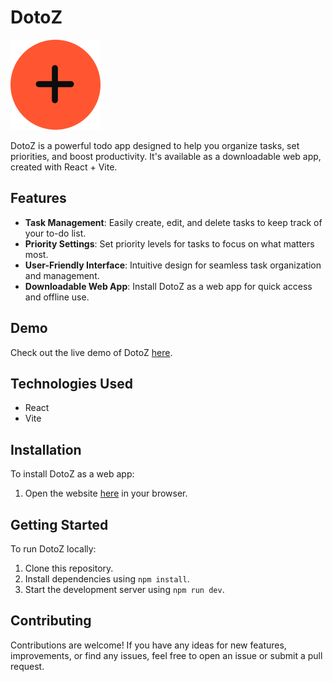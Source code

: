 # DotoZ

![DotoZ Logo](https://github.com/Zahid40/Todo/blob/main/public/assets/mstile-144x144.png?raw=true)

DotoZ is a powerful todo app designed to help you organize tasks, set priorities, and boost productivity. It's available as a downloadable web app, created with React + Vite.

## Features

- **Task Management**: Easily create, edit, and delete tasks to keep track of your to-do list.
- **Priority Settings**: Set priority levels for tasks to focus on what matters most.
- **User-Friendly Interface**: Intuitive design for seamless task organization and management.
- **Downloadable Web App**: Install DotoZ as a web app for quick access and offline use.

## Demo

Check out the live demo of DotoZ [here](https://dotoz.vercel.app/).

## Technologies Used

- React
- Vite

## Installation

To install DotoZ as a web app:

1. Open the website [here](https://dotoz.vercel.app/) in your browser.

## Getting Started

To run DotoZ locally:

1. Clone this repository.
2. Install dependencies using `npm install`.
3. Start the development server using `npm run dev`.

## Contributing

Contributions are welcome! If you have any ideas for new features, improvements, or find any issues, feel free to open an issue or submit a pull request.